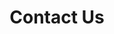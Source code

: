 ---
title: "Contact Us"
description: "Pour commander des plats à emporter ou faire une réservation, composez le 613-525-3030. Pour les demandes de restauration, contactez-nous par e-mail."
layout: "contact"
---
